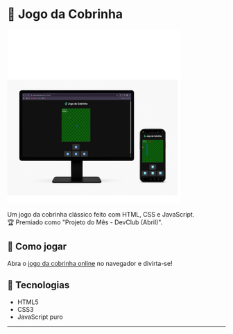 # 🐍 Jogo da Cobrinha

<img src="./assets/Jogo-da-cobrinha-readme.png" alt="Jogo da Cobrinha" width="400"/>

Um jogo da cobrinha clássico feito com HTML, CSS e JavaScript.  
🏆 Premiado como "Projeto do Mês - DevClub (Abril)".

## 🚀 Como jogar
Abra o <a href="https://alansantos401.github.io/Jogo-Cobrinha/" target="_blank" rel="noopener noreferrer">jogo da cobrinha online</a> no navegador e divirta-se!

## 📁 Tecnologias
- HTML5
- CSS3
- JavaScript puro

---

